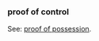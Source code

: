 ### proof of control

<p class="c8"><span>See: </span><span class="c2"><a class="c3" href="#h.s0sx91peii5f">proof of possession</a></span><span class="c0">.</span></p>